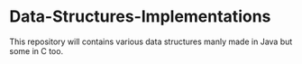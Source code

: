 # Data-Structures-Implementations

This repository will contains various data structures manly made in Java but some in C too.

